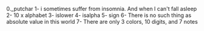0._putchar
1- i sometimes suffer from insomnia. And when I can't fall asleep
2- 10 x alphabet
3- islower
4- isalpha
5- sign
6- There is no such thing as absolute value in this world
7- There are only 3 colors, 10 digits, and 7 notes
